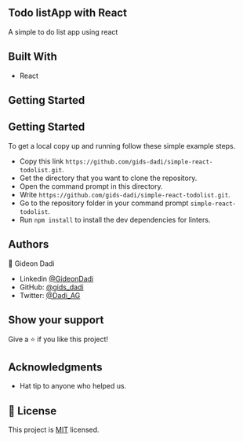 ## Todo listApp with React

A simple to do list app using react

## Built With

- React

## Getting Started

## Getting Started

To get a local copy up and running follow these simple example steps.

- Copy this link `https://github.com/gids-dadi/simple-react-todolist.git`.
- Get the directory that you want to clone the repository.
- Open the command prompt in this directory.
- Write `https://github.com/gids-dadi/simple-react-todolist.git`.
- Go to the repository folder in your command prompt `simple-react-todolist`.
- Run `npm install` to install the dev dependencies for linters.

## Authors

👤 Gideon Dadi

- Linkedin [@GideonDadi](https://www.linkedin.com/feed/)
- GitHub: [@gids_dadi](https://github.com/gids-dadi)
- Twitter: [@Dadi_AG](https://twitter.com/Dadi_AG)

## Show your support

Give a ⭐️ if you like this project!

## Acknowledgments

- Hat tip to anyone who helped us.

## 📝 License

This project is [MIT](./MIT.md) licensed.
